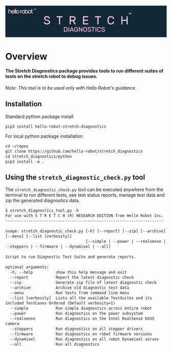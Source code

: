 ![](./docs/images/banner.png)
# Overview 
#### The Stretch Diagnostics package provides tools to run different suites of tests on the stretch robot to debug issues.
*Note: This tool is to be used only with Hello Robot's guidance.*

## Installation
Standard python package install
```commandline
pip3 install hello-robot-stretch-diagnostics
```
For local python package installation
```commandline
cd ~/repos
git clone https://github.com/hello-robot/stretch_diagnostics
cd stretch_diagnostics/python
pip3 install -e .
```

## Using the `stretch_diagnostic_check.py` tool
The `stretch_diagnostic_check.py` tool can be executed anywhere from the terminal 
to run different tests, see test status reports, manage test data and zip the generated diagnostics data.   
```commandline
$ stretch_diagnostics_tool.py -h
For use with S T R E T C H (R) RESEARCH EDITION from Hello Robot Inc.
---------------------------------------------------------------------

usage: stretch_diagnostic_check.py [-h] [--report] [--zip] [--archive] [--menu] [--list [verbosity]]
                                   [--simple | --power | --realsense | --steppers | --firmware | --dynamixel | --all]

Script to run Diagnostic Test Suite and generate reports.

optional arguments:
  -h, --help          show this help message and exit
  --report            Report the latest diagnostic check
  --zip               Generate zip file of latest diagnostic check
  --archive           Archive old diagnostic test data
  --menu              Run tests from command line menu
  --list [verbosity]  Lists all the available TestSuites and its included TestCases Ordered (Default verbosity=1)
  --simple            Run simple diagnostics across entire robot
  --power             Run diagnostics on the power subsystem
  --realsense         Run diagnostics on the Intel RealSense D435 camera
  --steppers          Run diagnostics on all stepper drivers
  --firmware          Run diagnostics on robot firmware versions
  --dynamixel         Run diagnostics on all robot Dynamixel servos
  --all               Run all diagnostics
```


